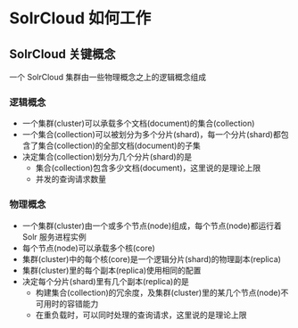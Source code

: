 # SolrCloud 如何工作

## SolrCloud 关键概念

一个 SolrCloud 集群由一些物理概念之上的逻辑概念组成

### 逻辑概念

* 一个集群(cluster)可以承载多个文档(document)的集合(collection)
* 一个集合(collection)可以被划分为多个分片(shard)，每一个分片(shard)都包含了集合(collection)的全部文档(document)的子集
* 决定集合(collection)划分为几个分片(shard)的是
  * 集合(collection)包含多少文档(document)，这里说的是理论上限
  * 并发的查询请求数量

### 物理概念

* 一个集群(cluster)由一个或多个节点(node)组成，每个节点(node)都运行着 Solr 服务进程实例
* 每个节点(node)可以承载多个核(core)
* 集群(cluster)中的每个核(core)是一个逻辑分片(shard)的物理副本(replica)
* 集群(cluster)里的每个副本(replica)使用相同的配置
* 决定每个分片(shard)里有几个副本(replica)的是
  * 构建集合(collection)的冗余度，及集群(cluster)里的某几个节点(node)不可用时的容错能力
  * 在重负载时，可以同时处理的查询请求，这里说的是理论上限
